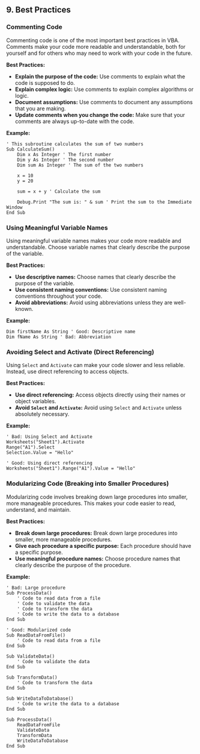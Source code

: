 ## 9. Best Practices

### Commenting Code
Commenting code is one of the most important best practices in VBA. Comments make your code more readable and understandable, both for yourself and for others who may need to work with your code in the future.

**Best Practices:**

-   **Explain the purpose of the code:** Use comments to explain what the code is supposed to do.
-   **Explain complex logic:** Use comments to explain complex algorithms or logic.
-   **Document assumptions:** Use comments to document any assumptions that you are making.
-   **Update comments when you change the code:** Make sure that your comments are always up-to-date with the code.

**Example:**

```vba
' This subroutine calculates the sum of two numbers
Sub CalculateSum()
    Dim x As Integer ' The first number
    Dim y As Integer ' The second number
    Dim sum As Integer ' The sum of the two numbers
    
    x = 10
    y = 20
    
    sum = x + y ' Calculate the sum
    
    Debug.Print "The sum is: " & sum ' Print the sum to the Immediate Window
End Sub
```

### Using Meaningful Variable Names
Using meaningful variable names makes your code more readable and understandable. Choose variable names that clearly describe the purpose of the variable.

**Best Practices:**

-   **Use descriptive names:** Choose names that clearly describe the purpose of the variable.
-   **Use consistent naming conventions:** Use consistent naming conventions throughout your code.
-   **Avoid abbreviations:** Avoid using abbreviations unless they are well-known.

**Example:**

```vba
Dim firstName As String ' Good: Descriptive name
Dim fName As String ' Bad: Abbreviation
```

### Avoiding Select and Activate (Direct Referencing)
Using `Select` and `Activate` can make your code slower and less reliable. Instead, use direct referencing to access objects.

**Best Practices:**

-   **Use direct referencing:** Access objects directly using their names or object variables.
-   **Avoid `Select` and `Activate`:** Avoid using `Select` and `Activate` unless absolutely necessary.

**Example:**

```vba
' Bad: Using Select and Activate
Worksheets("Sheet1").Activate
Range("A1").Select
Selection.Value = "Hello"

' Good: Using direct referencing
Worksheets("Sheet1").Range("A1").Value = "Hello"
```

### Modularizing Code (Breaking into Smaller Procedures)
Modularizing code involves breaking down large procedures into smaller, more manageable procedures. This makes your code easier to read, understand, and maintain.

**Best Practices:**

-   **Break down large procedures:** Break down large procedures into smaller, more manageable procedures.
-   **Give each procedure a specific purpose:** Each procedure should have a specific purpose.
-   **Use meaningful procedure names:** Choose procedure names that clearly describe the purpose of the procedure.

**Example:**

```vba
' Bad: Large procedure
Sub ProcessData()
    ' Code to read data from a file
    ' Code to validate the data
    ' Code to transform the data
    ' Code to write the data to a database
End Sub

' Good: Modularized code
Sub ReadDataFromFile()
    ' Code to read data from a file
End Sub

Sub ValidateData()
    ' Code to validate the data
End Sub

Sub TransformData()
    ' Code to transform the data
End Sub

Sub WriteDataToDatabase()
    ' Code to write the data to a database
End Sub

Sub ProcessData()
    ReadDataFromFile
    ValidateData
    TransformData
    WriteDataToDatabase
End Sub
```
